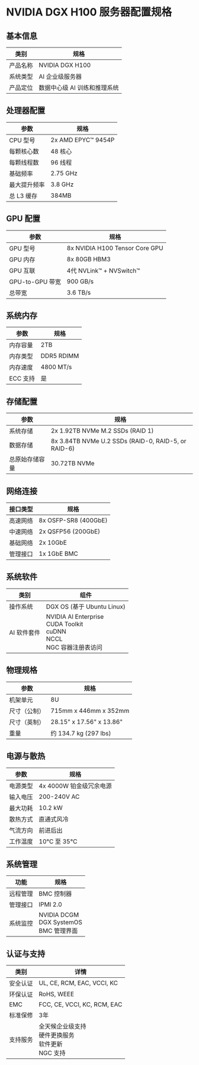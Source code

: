 # NVIDIA DGX H100 服务器配置规格

## 基本信息

| 类别 | 规格 |
|------|------|
| 产品名称 | NVIDIA DGX H100 |
| 系统类型 | AI 企业级服务器 |
| 产品定位 | 数据中心级 AI 训练和推理系统 |

## 处理器配置

| 参数 | 规格 |
|------|------|
| CPU 型号 | 2x AMD EPYC™ 9454P |
| 每颗核心数 | 48 核心 |
| 每颗线程数 | 96 线程 |
| 基础频率 | 2.75 GHz |
| 最大提升频率 | 3.8 GHz |
| 总 L3 缓存 | 384MB |

## GPU 配置

| 参数 | 规格 |
|------|------|
| GPU 型号 | 8x NVIDIA H100 Tensor Core GPU |
| GPU 内存 | 8x 80GB HBM3 |
| GPU 互联 | 4代 NVLink™ + NVSwitch™ |
| GPU-to-GPU 带宽 | 900 GB/s |
| 总带宽 | 3.6 TB/s |

## 系统内存

| 参数 | 规格 |
|------|------|
| 内存容量 | 2TB |
| 内存类型 | DDR5 RDIMM |
| 内存速度 | 4800 MT/s |
| ECC 支持 | 是 |

## 存储配置

| 参数 | 规格 |
|------|------|
| 系统存储 | 2x 1.92TB NVMe M.2 SSDs (RAID 1) |
| 数据存储 | 8x 3.84TB NVMe U.2 SSDs (RAID-0, RAID-5, or RAID-6) |
| 总原始存储容量 | 30.72TB NVMe |

## 网络连接

| 接口类型 | 规格 |
|----------|------|
| 高速网络 | 8x OSFP-SR8 (400GbE) |
| 中速网络 | 2x QSFP56 (200GbE) |
| 基础网络 | 2x 10GbE |
| 管理接口 | 1x 1GbE BMC |

## 系统软件

| 类别 | 组件 |
|------|------|
| 操作系统 | DGX OS (基于 Ubuntu Linux) |
| AI 软件套件 | NVIDIA AI Enterprise<br>CUDA Toolkit<br>cuDNN<br>NCCL<br>NGC 容器注册表访问 |

## 物理规格

| 参数 | 规格 |
|------|------|
| 机架单元 | 8U |
| 尺寸（公制） | 715mm x 446mm x 352mm |
| 尺寸（英制） | 28.15" x 17.56" x 13.86" |
| 重量 | 约 134.7 kg (297 lbs) |

## 电源与散热

| 参数 | 规格 |
|------|------|
| 电源类型 | 4x 4000W 铂金级冗余电源 |
| 输入电压 | 200-240V AC |
| 最大功耗 | 10.2 kW |
| 散热方式 | 直通式风冷 |
| 气流方向 | 前进后出 |
| 工作温度 | 10°C 至 35°C |

## 系统管理

| 功能 | 规格 |
|------|------|
| 远程管理 | BMC 控制器 |
| 管理接口 | IPMI 2.0 |
| 系统监控 | NVIDIA DCGM<br>DGX SystemOS<br>BMC 管理界面 |

## 认证与支持

| 类别 | 详情 |
|------|------|
| 安全认证 | UL, CE, RCM, EAC, VCCI, KC |
| 环保认证 | RoHS, WEEE |
| EMC | FCC, CE, VCCI, KC, RCM, EAC |
| 标准保修 | 3年 |
| 支持服务 | 全天候企业级支持<br>硬件更换服务<br>软件更新<br>NGC 支持 | 